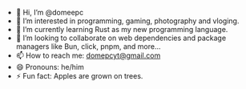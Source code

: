 - 👋 Hi, I’m @domeepc
- 👀 I’m interested in programming, gaming, photography and vloging.
- 🌱 I’m currently learning Rust as my new programming language.
- 💞️ I’m looking to collaborate on web dependencies and package managers like Bun, click, pnpm, and more...
- 📫 How to reach me: domepcyt@gmail.com
- 😄 Pronouns: he/him
- ⚡ Fun fact: Apples are grown on trees.

<!---
domeepc/domeepc is a ✨ special ✨ repository because its `README.md` (this file) appears on your GitHub profile.
You can click the Preview link to take a look at your changes.
--->
